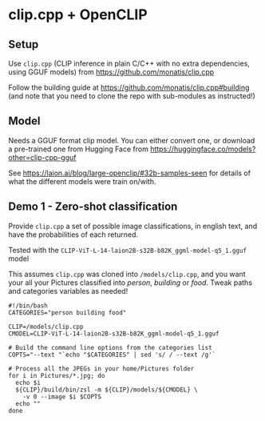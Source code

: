 # clip.cpp + OpenCLIP

## Setup
Use `clip.cpp` (CLIP inference in plain C/C++ with no extra dependencies,
using GGUF models) from https://github.com/monatis/clip.cpp

Follow the building guide at
https://github.com/monatis/clip.cpp#building
(and note that you need to clone the repo with sub-modules as instructed!)

## Model
Needs a GGUF format clip model. You can either convert one, or download
a pre-trained one from Hugging Face from
https://huggingface.co/models?other=clip-cpp-gguf

See https://laion.ai/blog/large-openclip/#32b-samples-seen for details of
what the different models were train on/with.

## Demo 1 - Zero-shot classification
Provide `clip.cpp` a set of possible image classifications, in english text,
and have the probabilities of each returned.

Tested with the `CLIP-ViT-L-14-laion2B-s32B-b82K_ggml-model-q5_1.gguf` model

This assumes `clip.cpp` was cloned into `/models/clip.cpp`, and you want 
your all your Pictures classified into *person*, *building* or *food*. 
Tweak paths and categories variables as needed!

```
#!/bin/bash
CATEGORIES="person building food"

CLIP=/models/clip.cpp
CMODEL=CLIP-ViT-L-14-laion2B-s32B-b82K_ggml-model-q5_1.gguf

# Build the command line options from the categories list
COPTS="--text "`echo "$CATEGORIES" | sed 's/ / --text /g'`

# Process all the JPEGs in your home/Pictures folder
for i in Pictures/*.jpg; do 
  echo $i
  ${CLIP}/build/bin/zsl -m ${CLIP}/models/${CMODEL} \
    -v 0 --image $i $COPTS
  echo ""
done
```
